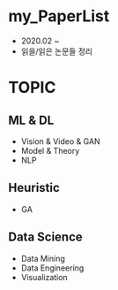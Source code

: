 # my_PaperList
- 2020.02 ~
- 읽을/읽은 논문들 정리

# TOPIC
## ML & DL
- Vision & Video & GAN
- Model & Theory
- NLP
## Heuristic
- GA
## Data Science
- Data Mining
- Data Engineering
- Visualization
